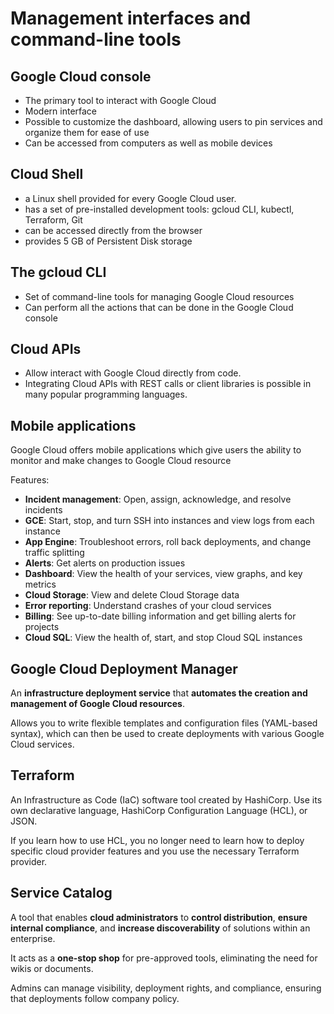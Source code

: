# Management interfaces and command-line tools

## Google Cloud console

- The primary tool to interact with Google Cloud
- Modern interface
- Possible to customize the dashboard, allowing users to pin services and organize them for ease of use
- Can be accessed from computers as well as mobile devices


## Cloud Shell

- a Linux shell provided for every Google Cloud user.
- has a set of pre-installed development tools: gcloud CLI, kubectl, Terraform, Git
- can be accessed directly from the browser
- provides 5 GB of Persistent Disk storage


## The gcloud CLI

- Set of command-line tools for managing Google Cloud resources
- Can perform all the actions that can be done in the Google Cloud console


## Cloud APIs

- Allow interact with Google Cloud directly from code.
- Integrating Cloud APIs with REST calls or client libraries is possible in many popular programming languages.


## Mobile applications

Google Cloud offers mobile applications which give users the ability to monitor and make changes to Google Cloud resource

Features:
- **Incident management**: Open, assign, acknowledge, and resolve incidents
- **GCE**: Start, stop, and turn SSH into instances and view logs from each instance
- **App Engine**: Troubleshoot errors, roll back deployments, and change traffic splitting
- **Alerts**: Get alerts on production issues
- **Dashboard**: View the health of your services, view graphs, and key metrics
- **Cloud Storage**: View and delete Cloud Storage data
- **Error reporting**: Understand crashes of your cloud services
- **Billing**: See up-to-date billing information and get billing alerts for projects
- **Cloud SQL**: View the health of, start, and stop Cloud SQL instances


## Google Cloud Deployment Manager

An **infrastructure deployment service** that **automates the creation and management of Google Cloud resources**. 

Allows you to write flexible templates and configuration files (YAML-based syntax), which can then be used to create deployments with various Google Cloud services.


## Terraform

An Infrastructure as Code (IaC) software tool created by HashiCorp.
Use its own declarative language, HashiCorp Configuration Language (HCL), or JSON.

If you learn how to use HCL, you no longer need to learn how to deploy specific cloud provider features and you use the necessary Terraform provider.


## Service Catalog

A tool that enables **cloud administrators** to **control distribution**, **ensure internal compliance**, and **increase discoverability** of solutions within an enterprise.

It acts as a **one-stop shop** for pre-approved tools, eliminating the need for wikis or documents.

Admins can manage visibility, deployment rights, and compliance, ensuring that deployments follow company policy.

